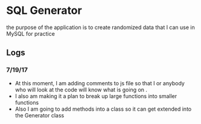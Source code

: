 # SQL Generator

the purpose of the application is to create randomized  data that
I can use in MySQL for practice


## Logs

###  7/19/17

- At this moment, I am adding comments to js file so that I or anybody who will look
at the code will know what is going on .
-  I also am making it a plan to break up large
functions into smaller functions
- Also I am going to add methods into a class so it can get extended into the Generator
class
